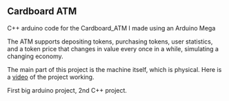 Cardboard ATM
---------------------------------------------------------------------------------

C++ arduino code for the Cardboard_ATM I made using an Arduino Mega

The ATM supports depositing tokens, purchasing tokens, user statistics, and a token price that changes in value every once in a while, simulating a changing economy.

The main part of this project is the machine itself, which is physical. Here is a [video](https://todo.com) of the project working.

First big arduino project, 2nd C++ project.
